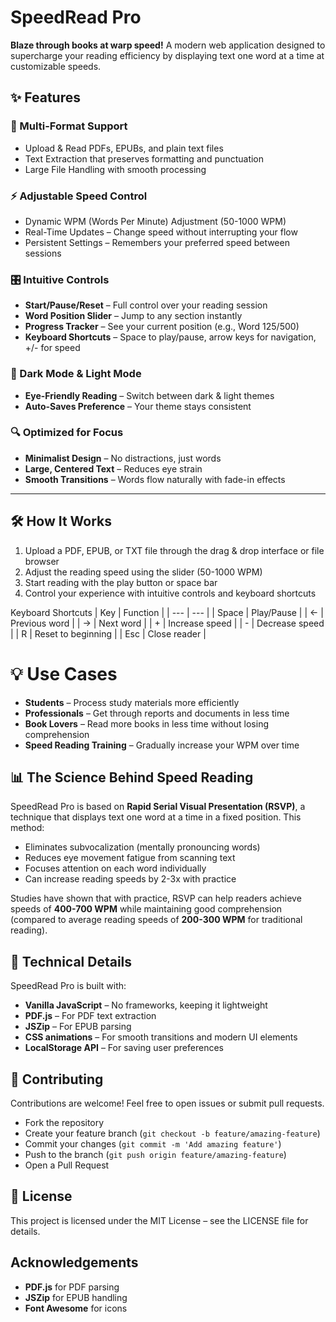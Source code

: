 # SpeedRead Pro

**Blaze through books at warp speed!** A modern web application designed to supercharge your reading efficiency by displaying text one word at a time at customizable speeds.

## ✨ Features

### 📂 Multi-Format Support
- Upload & Read PDFs, EPUBs, and plain text files
- Text Extraction that preserves formatting and punctuation
- Large File Handling with smooth processing

### ⚡ Adjustable Speed Control
- Dynamic WPM (Words Per Minute) Adjustment (50-1000 WPM)
- Real-Time Updates – Change speed without interrupting your flow
- Persistent Settings – Remembers your preferred speed between sessions

### 🎛️ Intuitive Controls
- **Start/Pause/Reset** – Full control over your reading session
- **Word Position Slider** – Jump to any section instantly
- **Progress Tracker** – See your current position (e.g., Word 125/500)
- **Keyboard Shortcuts** – Space to play/pause, arrow keys for navigation, +/- for speed

### 🌙 Dark Mode & Light Mode
- **Eye-Friendly Reading** – Switch between dark & light themes
- **Auto-Saves Preference** – Your theme stays consistent

### 🔍 Optimized for Focus
- **Minimalist Design** – No distractions, just words
- **Large, Centered Text** – Reduces eye strain
- **Smooth Transitions** – Words flow naturally with fade-in effects

---

## 🛠️ How It Works
1. Upload a PDF, EPUB, or TXT file through the drag & drop interface or file browser
2. Adjust the reading speed using the slider (50-1000 WPM)
3. Start reading with the play button or space bar
4. Control your experience with intuitive controls and keyboard shortcuts


Keyboard Shortcuts
| Key | Function |
| --- | --- |
| Space | Play/Pause |
| ← | Previous word |
| → | Next word |
| + | Increase speed |
| - | Decrease speed |
| R | Reset to beginning |
| Esc | Close reader |


# 💡 Use Cases
- **Students** – Process study materials more efficiently
- **Professionals** – Get through reports and documents in less time
- **Book Lovers** – Read more books in less time without losing comprehension
- **Speed Reading Training** – Gradually increase your WPM over time

## 📊 The Science Behind Speed Reading
SpeedRead Pro is based on **Rapid Serial Visual Presentation (RSVP)**, a technique that displays text one word at a time in a fixed position. This method:
- Eliminates subvocalization (mentally pronouncing words)
- Reduces eye movement fatigue from scanning text
- Focuses attention on each word individually
- Can increase reading speeds by 2-3x with practice

Studies have shown that with practice, RSVP can help readers achieve speeds of **400-700 WPM** while maintaining good comprehension (compared to average reading speeds of **200-300 WPM** for traditional reading).

## 🔧 Technical Details
SpeedRead Pro is built with:
- **Vanilla JavaScript** – No frameworks, keeping it lightweight
- **PDF.js** – For PDF text extraction
- **JSZip** – For EPUB parsing
- **CSS animations** – For smooth transitions and modern UI elements
- **LocalStorage API** – For saving user preferences

## 🤝 Contributing
Contributions are welcome! Feel free to open issues or submit pull requests.

- Fork the repository
- Create your feature branch (`git checkout -b feature/amazing-feature`)
- Commit your changes (`git commit -m 'Add amazing feature'`)
- Push to the branch (`git push origin feature/amazing-feature`)
- Open a Pull Request

## 📝 License
This project is licensed under the MIT License – see the LICENSE file for details.

## Acknowledgements
- **PDF.js** for PDF parsing
- **JSZip** for EPUB handling
- **Font Awesome** for icons
